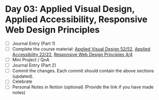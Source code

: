 # Day 03: Applied Visual Design, Applied Accessibility, Responsive Web Design Principles

- [ ] Journal Entry (Part 1)
- [ ] Complete the course material: [Applied Visual Design 52/52](https://www.freecodecamp.org/learn/responsive-web-design/#applied-visual-design), [Applied Accessibility 22/22](https://www.freecodecamp.org/learn/responsive-web-design/#applied-accessibility), [Responsive Web Design Principles 4/4](https://www.freecodecamp.org/learn/responsive-web-design/#responsive-web-design-principles)
- [ ] Mini Project / QnA
- [ ] Journal Entry (Part 2)
- [ ] Commit the changes. Each commit should contain the above sections (updated).
- [ ] Celebrate
- [ ] Personal Notes in Notion (optional) (Provide the link if you have made notes)
<!-- [x] to tick -->
